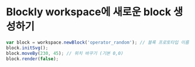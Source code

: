 # Blockly workspace에 새로운 block 생성하기

```javascript
var block = workspace.newBlock('operator_random'); // 블록 프로토타입 이름
block.initSvg();
block.moveBy(230, 45); // 위치 바꾸기 (기본 0,0)
block.render(false); 
```